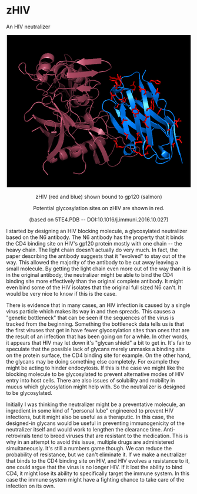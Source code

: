 # zHIV
An HIV neutralizer
<p align="center">
  <img src="5te4frag.png" width="500"/>
</p>
<p align="center">
  zHIV (red and blue) shown bound to gp120 (salmon)
</p>
<p align="center">
  Potential glycosylation sites on zHIV are shown in red.
</p>
<p align="center">
  (based on 5TE4.PDB -- DOI:10.1016/j.immuni.2016.10.027)
</p>
<p>
I started by designing an HIV blocking molecule, a glycosylated neutralizer based on the N6 antibody. The N6 antibody has the property that it binds the CD4 binding site on HIV's gp120 protein mostly with one chain -- the heavy chain. The light chain doesn't actually do very much. In fact, the paper describing the antibody suggests that it "evolved" to stay out of the way. This allowed the majority of the antibody to be cut away leaving a small molecule. By getting the light chain even more out of the way than it is in the original antibody, the neutralizer might be able to bind the CD4 binding site more effectively than the original complete antibody. It might even bind some of the HIV isolates that the original full sized N6 can't. It would be very nice to know if this is the case.
</p>
<p>
There is evidence that in many cases, an HIV infection is caused by a single virus particle which makes its way in and then spreads. This causes a "genetic bottleneck" that can be seen if the sequences of the virus is tracked from the beginning. Something the bottleneck data tells us is that the first viruses that get in have fewer glycosylation sites than ones that are the result of an infection that has been going on for a while. In other words, it appears that HIV may let down it's "glycan shield" a bit to get in. It's fair to speculate that the possible lack of glycans merely unmasks a binding site on the protein surface, the CD4 binding site for example. On the other hand, the glycans may be doing something else completely. For example they might be acting to hinder endocytosis. If this is the case we might like the blocking molecule to be glycosylated to prevent alternative modes of HIV entry into host cells. There are also issues of solubility and mobility in mucus which glycosylation might help with. So the neutralizer is designed to be glycosylated.
</p>
<p>
Initially I was thinking the neutralizer might be a preventative molecule, an ingredient in some kind of "personal lube" engineered to prevent HIV infections, but it might also be useful as a theraputic. In this case, the designed-in glycans would be useful in preventing immunogenicity of the neutralizer itself and would work to lengthen the clearance time. Anti-retrovirals tend to breed viruses that are resistant to the medication. This is why in an attempt to avoid this issue, multiple drugs are administered simultaneously. It's still a numbers game though. We can reduce the probability of resistance, but we can't eliminate it. If we make a neutralizer that binds to the CD4 binding site on HIV, and HIV evolves a resistance to it, one could argue that the virus is no longer HIV. If it lost the ability to bind CD4, it might lose its ability to specifically target the immune system. In this case the immune system might have a fighting chance to take care of the infection on its own.
</p>
